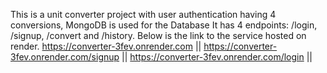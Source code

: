 This is a unit converter project with user authentication having 4 conversions,
MongoDB is used for the Database
It has 4 endpoints: /login, /signup, /convert and /history.
Below is the link to the service hosted on render.
https://converter-3fev.onrender.com  ||
https://converter-3fev.onrender.com/signup  ||
https://converter-3fev.onrender.com/login  ||
